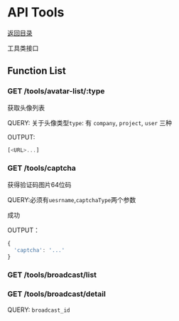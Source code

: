 # API Tools

[返回目录](index.md)

工具类接口

## Function List

### GET /tools/avatar-list/:type

获取头像列表

QUERY:
关于头像类型`type`: 有 `company`, `project`, `user` 三种

OUTPUT:
```javascript
[<URL>...]
```
### GET /tools/captcha

获得验证码图片64位码

QUERY:必须有`uesrname`,`captchaType`两个参数

成功

OUTPUT：
```javascript
{
  'captcha': '...'
}
```

### GET /tools/broadcast/list



### GET /tools/broadcast/detail

QUERY:
`broadcast_id`
